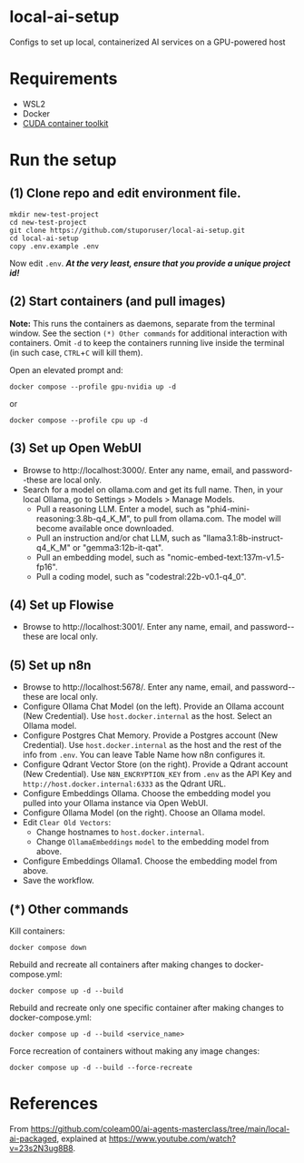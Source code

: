 # local-ai-setup
Configs to set up local, containerized AI services on a GPU-powered host

# Requirements

- WSL2
- Docker
- [CUDA container toolkit](https://developer.nvidia.com/cuda-downloads?target_os=Linux&target_arch=x86_64&Distribution=WSL-Ubuntu&target_version=2.0&target_type=deb_local)

# Run the setup

## (1) Clone repo and edit environment file.

```
mkdir new-test-project
cd new-test-project
git clone https://github.com/stuporuser/local-ai-setup.git
cd local-ai-setup
copy .env.example .env
```

Now edit `.env`. ***At the very least, ensure that you provide a unique project id!***

## (2) Start containers (and pull images)

**Note:** This runs the containers as daemons, separate from the terminal window. See the section `(*) Other commands` for additional interaction with containers. Omit `-d` to keep the containers running live inside the terminal (in such case, `CTRL`+`C` will kill them).

Open an elevated prompt and:

```
docker compose --profile gpu-nvidia up -d
```

or 

```
docker compose --profile cpu up -d
```

## (3) Set up Open WebUI

- Browse to http://localhost:3000/. Enter any name, email, and password--these are local only.
- Search for a model on ollama.com and get its full name. Then, in your local Ollama, go to Settings > Models > Manage Models. 
  - Pull a reasoning LLM. Enter a model, such as "phi4-mini-reasoning:3.8b-q4_K_M", to pull from ollama.com. The model will become available once downloaded.
  - Pull an instruction and/or chat LLM, such as "llama3.1:8b-instruct-q4_K_M" or "gemma3:12b-it-qat".
  - Pull an embedding model, such as "nomic-embed-text:137m-v1.5-fp16".
  - Pull a coding model, such as "codestral:22b-v0.1-q4_0".

## (4) Set up Flowise

- Browse to http://localhost:3001/. Enter any name, email, and password--these are local only.

## (5) Set up n8n

- Browse to http://localhost:5678/. Enter any name, email, and password--these are local only.
- Configure Ollama Chat Model (on the left). Provide an Ollama account (New Credential). Use `host.docker.internal` as the host. Select an Ollama model.
- Configure Postgres Chat Memory. Provide a Postgres account (New Credential). Use `host.docker.internal` as the host and the rest of the info from `.env`. You can leave Table Name how n8n configures it.
- Configure Qdrant Vector Store (on the right). Provide a Qdrant account (New Credential). Use `N8N_ENCRYPTION_KEY` from `.env` as the API Key and `http://host.docker.internal:6333` as the Qdrant URL.
- Configure Embeddings Ollama. Choose the embedding model you pulled into your Ollama instance via Open WebUI.
- Configure Ollama Model (on the right). Choose an Ollama model.
- Edit `Clear Old Vectors`:
  - Change hostnames to `host.docker.internal`.
  - Change `OllamaEmbeddings` `model` to the embedding model from above.
- Configure Embeddings Ollama1. Choose the embedding model from above.
- Save the workflow.


## (*) Other commands

Kill containers:

```
docker compose down
```

Rebuild and recreate all containers after making changes to docker-compose.yml:

```
docker compose up -d --build
```

Rebuild and recreate only one specific container after making changes to docker-compose.yml:

```
docker compose up -d --build <service_name>
```

Force recreation of containers without making any image changes:

```
docker compose up -d --build --force-recreate
```


# References

From https://github.com/coleam00/ai-agents-masterclass/tree/main/local-ai-packaged, explained at https://www.youtube.com/watch?v=23s2N3ug8B8.

